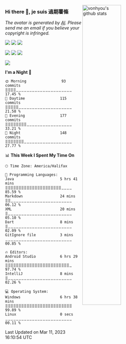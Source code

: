 <img alt="vonhyou's github stats" 
     align="right" width="50%"
     src="https://bad-apple-github-readme.vercel.app/api?username=vonhyou&count_private=true&show_bg=1&hide_rank=true">

### Hi there 👋, je suis 過期薯條

*The avatar is generated by [AI](https://gist.github.com/vonhyou/b315cf0f4e8506ca970491eb09696d82). Please send me an email if you believe your copyright is infringed.*

[![](https://img.shields.io/badge/Fedora&nbsp;37-072c61?style=flat-square&logo=fedora&logoColor=ffffff)](https://www.oracle.com/ca-en/linux/)
[![](https://img.shields.io/badge/Windows&nbsp;11-357EC7?style=flat-square&logo=windows&logoColor=ffffff)](https://www.microsoft.com/en-ca/windows/windows-11)
[![](https://img.shields.io/badge/Monterey-000000?style=flat-square&logo=apple&logoColor=ffffff)](https://www.apple.com/ca/macos/monterey/)

[![](https://img.shields.io/badge/IntelliJ&nbsp;IDEA-000000?style=flat-square&logo=intellijidea&logoColor=ffffff)](https://www.jetbrains.com/idea/)
[![](https://img.shields.io/badge/Visual&nbsp;Studio&nbsp;Code-007ACC?style=flat-square&logo=visualstudiocode&logoColor=ffffff)](https://code.visualstudio.com/)
[![](https://img.shields.io/badge/Neovim-57A143?style=flat-square&logo=neovim&logoColor=ffffff)](https://neovim.io/)

![](https://github-profile-trophy.vercel.app/?username=vonhyou&theme=oldie&margin-w=5&no-bg=true&no-frame=true&row=1&column=5)

<!--START_SECTION:waka-->
**I'm a Night 🦉** 

```text
🌞 Morning                93 commits          ⣿⣿⣿⣿⣀⣀⣀⣀⣀⣀⣀⣀⣀⣀⣀⣀⣀⣀⣀⣀⣀⣀⣀⣀⣀   17.45 % 
🌆 Daytime                115 commits         ⣿⣿⣿⣿⣿⣀⣀⣀⣀⣀⣀⣀⣀⣀⣀⣀⣀⣀⣀⣀⣀⣀⣀⣀⣀   21.58 % 
🌃 Evening                177 commits         ⣿⣿⣿⣿⣿⣿⣿⣿⣀⣀⣀⣀⣀⣀⣀⣀⣀⣀⣀⣀⣀⣀⣀⣀⣀   33.21 % 
🌙 Night                  148 commits         ⣿⣿⣿⣿⣿⣿⣿⣀⣀⣀⣀⣀⣀⣀⣀⣀⣀⣀⣀⣀⣀⣀⣀⣀⣀   27.77 % 
```


📊 **This Week I Spent My Time On** 

```text
🕑︎ Time Zone: America/Halifax

💬 Programming Languages: 
Java                     5 hrs 41 mins       ⣿⣿⣿⣿⣿⣿⣿⣿⣿⣿⣿⣿⣿⣿⣿⣿⣿⣿⣿⣿⣿⣀⣀⣀⣀   85.59 % 
Markdown                 24 mins             ⣿⣿⣀⣀⣀⣀⣀⣀⣀⣀⣀⣀⣀⣀⣀⣀⣀⣀⣀⣀⣀⣀⣀⣀⣀   06.12 % 
XML                      20 mins             ⣿⣀⣀⣀⣀⣀⣀⣀⣀⣀⣀⣀⣀⣀⣀⣀⣀⣀⣀⣀⣀⣀⣀⣀⣀   05.10 % 
Dart                     8 mins              ⣿⣀⣀⣀⣀⣀⣀⣀⣀⣀⣀⣀⣀⣀⣀⣀⣀⣀⣀⣀⣀⣀⣀⣀⣀   02.09 % 
GitIgnore file           3 mins              ⣀⣀⣀⣀⣀⣀⣀⣀⣀⣀⣀⣀⣀⣀⣀⣀⣀⣀⣀⣀⣀⣀⣀⣀⣀   00.85 % 

🔥 Editors: 
Android Studio           6 hrs 29 mins       ⣿⣿⣿⣿⣿⣿⣿⣿⣿⣿⣿⣿⣿⣿⣿⣿⣿⣿⣿⣿⣿⣿⣿⣿⣀   97.74 % 
IntelliJ                 8 mins              ⣿⣀⣀⣀⣀⣀⣀⣀⣀⣀⣀⣀⣀⣀⣀⣀⣀⣀⣀⣀⣀⣀⣀⣀⣀   02.26 % 

💻 Operating System: 
Windows                  6 hrs 38 mins       ⣿⣿⣿⣿⣿⣿⣿⣿⣿⣿⣿⣿⣿⣿⣿⣿⣿⣿⣿⣿⣿⣿⣿⣿⣿   99.89 % 
Linux                    0 secs              ⣀⣀⣀⣀⣀⣀⣀⣀⣀⣀⣀⣀⣀⣀⣀⣀⣀⣀⣀⣀⣀⣀⣀⣀⣀   00.11 % 
```


 Last Updated on Mar 11, 2023 16:10:54 UTC
<!--END_SECTION:waka-->

